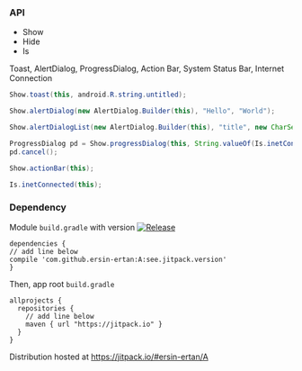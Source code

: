 ### API ###

- Show
- Hide
- Is

Toast, AlertDialog, ProgressDialog, Action Bar, System Status Bar, Internet Connection
```java
Show.toast(this, android.R.string.untitled);

Show.alertDialog(new AlertDialog.Builder(this), "Hello", "World");

Show.alertDialogList(new AlertDialog.Builder(this), "title", new CharSequence[] { "a" }, null);

ProgressDialog pd = Show.progressDialog(this, String.valueOf(Is.inetConnected(this)));
pd.cancel();

Show.actionBar(this);

Is.inetConnected(this);
```

### Dependency ###
Module `build.gradle` with version  [![Release](https://jitpack.io/v/ersin-ertan/a.svg?style=flat-square)](https://jitpack.io/#ersin-ertan/A)
```
dependencies {
// add line below
compile 'com.github.ersin-ertan:A:see.jitpack.version'
}
```

Then, app root `build.gradle`
```
allprojects {
  repositories {
    // add line below
    maven { url "https://jitpack.io" }
  }
}
```

Distribution hosted at https://jitpack.io/#ersin-ertan/A
